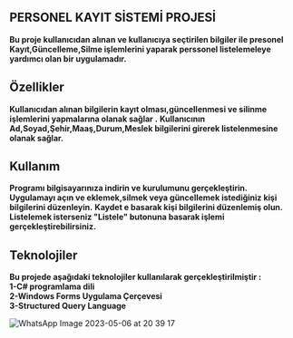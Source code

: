 
## PERSONEL KAYIT SİSTEMİ PROJESİ 

**Bu proje kullanıcıdan alınan ve kullanıcıya seçtirilen bilgiler ile presonel Kayıt,Güncelleme,Silme işlemlerini yaparak perssonel listelemeleye yardımcı olan bir uygulamadır.**


## Özellikler 

**Kullanıcıdan alınan bilgilerin kayıt olması,güncellenmesi ve silinme işlemlerini yapmalarına olanak sağlar .**
**Kullanıcının Ad,Soyad,Şehir,Maaş,Durum,Meslek bilgilerini girerek listelenmesine olanak sağlar.**


## Kullanım

**Programı bilgisayarınıza indirin ve kurulumunu gerçekleştirin.**
**Uygulamayı açın ve eklemek,silmek veya güncellemek istediğiniz kişi bilgilerini düzenleyin.**
**Kaydet e basarak kişi bilgilerini düzenlemiş olun.**
**Listelemek isterseniz "Listele" butonuna basarak işlemi gerçekleştirebilirsiniz.**

## Teknolojiler 

**Bu projede aşağıdaki teknolojiler kullanılarak gerçekleştirilmiştir :** <br/>
**1-C# programlama dili**<br/>
**2-Windows Forms Uygulama Çerçevesi**<br/>
**3-Structured Query Language**



![WhatsApp Image 2023-05-06 at 20 39 17](https://user-images.githubusercontent.com/115733605/236640334-7de3f568-6cd9-418f-a6b4-c26d76a94cf1.jpeg)


